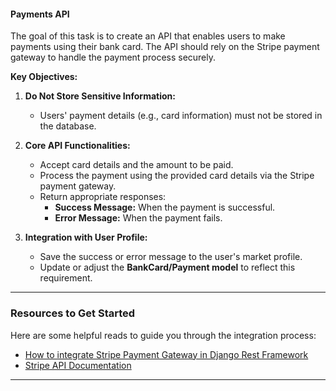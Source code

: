 #### Payments API

The goal of this task is to create an API that enables users to make payments using their bank card. The API should rely on the Stripe payment gateway to handle the payment process securely.  

**Key Objectives:**

1. **Do Not Store Sensitive Information:**  
   - Users' payment details (e.g., card information) must not be stored in the database.  

2. **Core API Functionalities:**  
   - Accept card details and the amount to be paid.  
   - Process the payment using the provided card details via the Stripe payment gateway.  
   - Return appropriate responses:
     - **Success Message:** When the payment is successful.  
     - **Error Message:** When the payment fails.  

3. **Integration with User Profile:**  
   - Save the success or error message to the user's market profile.  
   - Update or adjust the **BankCard/Payment model** to reflect this requirement.  

---

### Resources to Get Started

Here are some helpful reads to guide you through the integration process:  

- [How to integrate Stripe Payment Gateway in Django Rest Framework](https://medium.com/@hari154542/how-to-integrate-stripe-payment-gateway-in-django-rest-framework-232ee341601)  
- [Stripe API Documentation](https://docs.stripe.com/api?lang=python)  

--- 